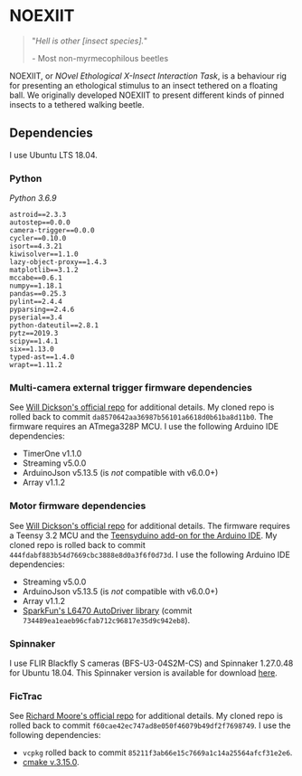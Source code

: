 # NOEXIIT
> "*Hell is other [insect species].*"
>
> \- Most non-myrmecophilous beetles

NOEXIIT, or *NOvel Ethological X-Insect Interaction Task*, is a behaviour rig for presenting an ethological stimulus to an insect tethered on a floating ball. We originally developed NOEXIIT to present different kinds of pinned insects to a tethered walking beetle. 

## Dependencies
I use Ubuntu LTS 18.04. 

### Python
_Python 3.6.9_
```
astroid==2.3.3
autostep==0.0.0
camera-trigger==0.0.0
cycler==0.10.0
isort==4.3.21
kiwisolver==1.1.0
lazy-object-proxy==1.4.3
matplotlib==3.1.2
mccabe==0.6.1
numpy==1.18.1
pandas==0.25.3
pylint==2.4.4
pyparsing==2.4.6
pyserial==3.4
python-dateutil==2.8.1
pytz==2019.3
scipy==1.4.1
six==1.13.0
typed-ast==1.4.0
wrapt==1.11.2
```

### Multi-camera external trigger firmware dependencies
See [Will Dickson's official repo](https://github.com/willdickson/camera_trigger) for additional details. My cloned repo is rolled back to commit `da8570642aa36987b56101a6618d0b61ba8d11b0`. The firmware requires an ATmega328P MCU. I use the following Arduino IDE dependencies:
- TimerOne v1.1.0
- Streaming v5.0.0
- ArduinoJson v5.13.5 (is _not_ compatible with v6.0.0+)
- Array v1.1.2 

### Motor firmware dependencies
See [Will Dickson's official repo](https://github.com/willdickson/autostep) for additional details. The firmware requires a Teensy 3.2 MCU and the [Teensyduino add-on for the Arduino IDE](https://www.pjrc.com/teensy/teensyduino.html). My cloned repo is rolled back to commit `444fdabf883b54d7669cbc3888e8d0a3f6f0d73d`. I use the following Arduino IDE dependencies:
- Streaming v5.0.0
- ArduinoJson v5.13.5 (is _not_ compatible with v6.0.0+)
- Array v1.1.2
- [SparkFun's L6470 AutoDriver library](https://github.com/sparkfun/L6470-AutoDriver/tree/master/Libraries/Arduino) (commit `734489ea1eaeb96cfab712c96817e35d9c942eb8`).

### Spinnaker 

I use FLIR Blackfly S cameras (BFS-U3-04S2M-CS) and Spinnaker 1.27.0.48 for Ubuntu 18.04. This Spinnaker version is available for download [here](https://flir.app.boxcn.net/v/SpinnakerSDK/folder/74729115388). 

### FicTrac

See [Richard Moore's official repo](https://github.com/rjdmoore/fictrac) for additional details. My cloned repo is rolled back to commit `f60cae42ec747ad8e050f46079b49df2f7698749`. I use the following dependencies:
- `vcpkg` rolled back to commit `85211f3ab66e15c7669a1c14a25564afcf31e2e6`. 
- [cmake v.3.15.0](https://github.com/Kitware/CMake/releases/tag/v3.15.0).
